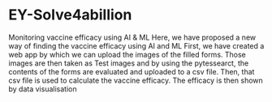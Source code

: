 # EY-Solve4abillion
Monitoring vaccine efficacy using AI &amp; ML
Here, we have proposed a new way of finding the vaccine efficacy using AI and ML
First, we have created a web app by which we can upload the images of the filled forms.
Those images are then taken as Test images and by using the pytessearct, the contents of the forms are evaluated and uploaded to a csv file.
Then, that csv file is used to calculate the vaccine efficacy.
The efficacy is then shown by data visualisation
